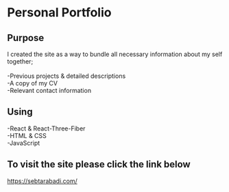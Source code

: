 # Personal Portfolio

## Purpose
I created the site as a way to bundle all necessary information about my self together;<br/><br/>
-Previous projects & detailed descriptions<br/>
-A copy of my CV<br/>
-Relevant contact information<br/>

## Using
-React & React-Three-Fiber <br/>
-HTML & CSS<br/>
-JavaScript<br/>

## To visit the site please click the link below

https://sebtarabadi.com/
